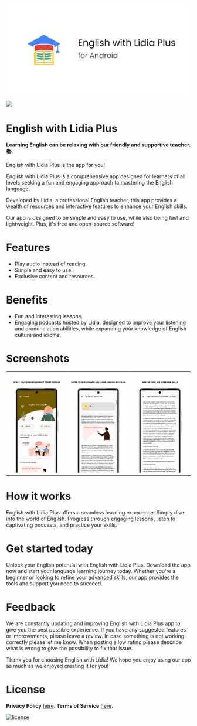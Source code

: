 ![English with Lidia Plus](/app/src/main/play/listings/en-US/graphics/feature-graphic/play_store_feature_graphic.png "English with Lidia Plus")

<a href="https://play.google.com/store/apps/details?id=com.d4rk.englishwithlidia.plus"><img src="https://play.google.com/intl/en_us/badges/static/images/badges/en_badge_web_generic.png" height="70"></a>

English with Lidia Plus
==================

**Learning English can be relaxing with our friendly and supportive teacher. 📚**

English with Lidia Plus is the app for you!

English with Lidia Plus is a comprehensive app designed for learners of all levels seeking a fun and
engaging approach to mastering the English language.

Developed by Lidia, a professional English teacher, this app provides a wealth of resources and
interactive features to enhance your English skills.

Our app is designed to be simple and easy to use, while also being fast and lightweight. Plus, it's
free and open-source software!

# Features

- Play audio instead of reading.
- Simple and easy to use.
- Exclusive content and resources.

# Benefits

- Fun and interesting lessons.
- Engaging podcasts hosted by Lidia, designed to improve your listening and pronunciation abilities,
  while expanding your knowledge of English culture and idioms.

# Screenshots

<table>
  <tr>
    <td><img src="/app/src/main/play/listings/en-US/graphics/phone-screenshots/1-screenshot_main.png" width="300"></td>
    <td><img src="/app/src/main/play/listings/en-US/graphics/phone-screenshots/2-screenshot_lesson1.png" width="300"></td>
    <td><img src="/app/src/main/play/listings/en-US/graphics/phone-screenshots/3-screenshot_lesson2.png" width="300"></td>
  </tr>
</table>

# How it works

English with Lidia Plus offers a seamless learning experience. Simply dive into the world of
English. Progress through engaging lessons, listen to captivating podcasts, and practice your
skills.

# Get started today

Unlock your English potential with English with Lidia Plus. Download the app now and start your
language learning journey today. Whether you're a beginner or looking to refine your advanced
skills, our app provides the tools and support you need to succeed.

# Feedback

We are constantly updating and improving English with Lidia Plus app to give you the best possible
experience. If you have any suggested features or improvements, please leave a review. In case
something is not working correctly please let me know. When posting a low rating please describe
what is wrong to give the possibility to fix that issue.

Thank you for choosing English with Lidia! We hope you enjoy using our app as much as we enjoyed
creating it for you!

# License

__Privacy Policy__ [here](https://sites.google.com/view/englishwithlidia/more/privacy-policy).
__Terms of Service__ [here](https://sites.google.com/view/englishwithlidia/more/terms-of-service).

![license](https://imgur.com/QQlcEVT.png)